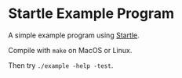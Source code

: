 Startle Example Program
=======================

A simple example program using [Startle](https://github.com/hackerfoo/startle).

Compile with `make` on MacOS or Linux.

Then try `./example -help -test`.

